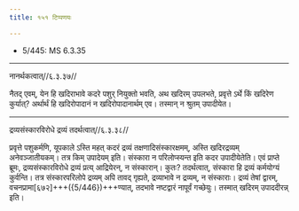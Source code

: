 ```yaml
---
title: १५१ टिप्पणयः

---
```

- 5/445: MS 6.3.35

____________________________________________


नानर्थकत्वात्//६.३.३७//

नैतद् एवम्, येन हि खदिराभावे कदरे पशुर् नियुक्तो भवति, अथ खदिरम् उपलभते, प्रवृत्ते ऽर्थे किं खदिरेण कुर्यात्? अर्थार्थं हि खदिरोपादानं न खदिरोपादानार्थम् एव। तस्मान् न श्रुतम् उपादीयेत।


____________________________________________


द्रव्यसंस्कारविरोधे द्रव्यं तदर्थत्वात्//६.३.३८//

प्रवृत्ते पशुकर्मणि, यूपकाले ऽस्ति महत् कदरं द्रव्यं तक्षणादिसंस्कारक्षमम्, अस्ति खदिरद्रव्यम् अनेवञ्जातीयकम्। तत्र किम् उपादेयम् इति। संस्कारा न परिलोप्स्यन्त इति कदर उपादीयेतेति।
एवं प्राप्ते ब्रूमः, द्रव्यसंस्कारविरोधे द्रव्यं प्रत्य् आद्रियेरन्, न संस्कारान्। कुतः? तदर्थत्वात्, संस्कारा हि द्रव्यं कर्मयोग्यं कुर्वन्ति। तत्र संस्कारपरिलोपे द्रव्यम् अपि तावद् गृह्यते, द्रव्याभावे न द्रव्यम्, न संस्काराः। द्रव्यं तेषां द्वारम्, वचनप्रामा[६७२]+++({5/446})+++ण्यात्, तदभावे नष्टद्वारं नापूर्वं गच्छेयुः। तस्मात् खदिरम् उपाददीरन्न् इति।